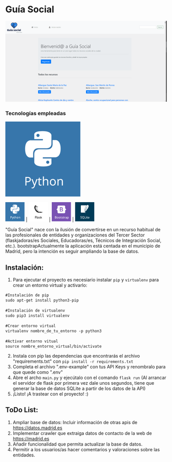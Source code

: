# Guía Social

![](demo/demo-guia-social.gif)
### Tecnologías empleadas
![alt text](https://github.com/fjavierlh/fjavierlh/blob/master/img/python.svg)

<img src="https://github.com/fjavierlh/fjavierlh/blob/master/img/python.svg" width="60"/> |
<img src="https://github.com/fjavierlh/fjavierlh/blob/master/img/flask.svg" width="60"/> |
<img src="https://github.com/fjavierlh/fjavierlh/blob/master/img/bootstrap.svg" width="60"/> | 
<img src="https://github.com/fjavierlh/fjavierlh/blob/master/img/sqlite.svg" width="60"/>  

"Guía Social" nace con la ilusión de convertirse en un recurso habitual de las profesionales de entidades y organizaciones del Tercer Sector (flaskjadoras/es Sociales, Educadoras/es, Técnicos de Integración Social, etc.).
bootstrapActualmente la aplicación está centada en el municipio de Madrid, pero la intención es seguir ampliando la base de datos.

## Instalación:
1. Para ejecutar el proyecto es necesiario instalar ``pip`` y ``virtualenv`` para crear un entorno virtual y activarlo:
```
#Instalación de pip
sudo apt-get install python3-pip

#Instalación de virtualenv
sudo pip3 install virtualenv

#Crear entorno virtual
virtualenv nombre_de_tu_entorno -p python3

#Activar entorno vitual
source nombre_entorno_virtual/bin/activate
```
2. Instala con pip las dependencias que encontrarás el archivo "requirements.txt" con ``pip install -r requirements.txt``
3. Completa el archivo ".env-example" con tus API Keys y renombralo para que quede como ".env"
4. Abre el archo ``main.py`` y ejecútalo con el comando ``flask run`` (Al arrancar el servidor de flask por primera vez dale unos segundos, tiene que generar la base de datos SQLite a partir de los datos de la API)
5. ¡Listo! ¡A trastear con el proyecto! :)


## ToDo List:

1. Ampliar base de datos: Incluir información de otras apis de https://datos.madrid.es
2. Implementar crawler que extraiga datos de contacto de la web de https://madrid.es
3. Añadir funcionalidad que permita actualizar la base de datos.
4. Permitir a los usuarios/as hacer comentarios y valoraciones sobre las entidades.

